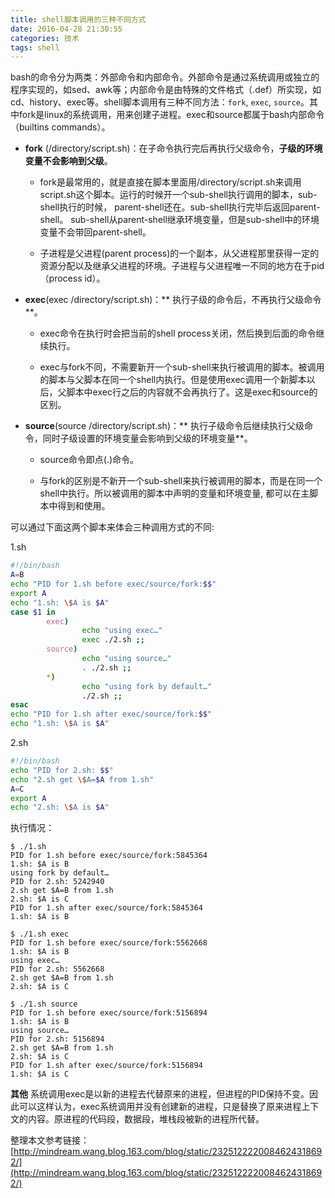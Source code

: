 ```yaml
---
title: shell脚本调用的三种不同方式
date: 2016-04-28 21:30:55
categories: 技术
tags: shell
---
```


bash的命令分为两类：外部命令和内部命令。外部命令是通过系统调用或独立的程序实现的，如sed、awk等；内部命令是由特殊的文件格式（.def）所实现，如cd、history、exec等。shell脚本调用有三种不同方法：`fork`, `exec`, `source`。其中fork是linux的系统调用，用来创建子进程。exec和source都属于bash内部命令（builtins commands）。

- **fork** (/directory/script.sh)：在子命令执行完后再执行父级命令，**子级的环境变量不会影响到父级**。

	+ fork是最常用的，就是直接在脚本里面用/directory/script.sh来调用script.sh这个脚本。运行的时候开一个sub-shell执行调用的脚本，sub-shell执行的时候， parent-shell还在。sub-shell执行完毕后返回parent-shell。 sub-shell从parent-shell继承环境变量，但是sub-shell中的环境变量不会带回parent-shell。

	+ 子进程是父进程(parent process)的一个副本，从父进程那里获得一定的资源分配以及继承父进程的环境。子进程与父进程唯一不同的地方在于pid（process id）。

- **exec**(exec /directory/script.sh)：** 执行子级的命令后，不再执行父级命令**。

	+ exec命令在执行时会把当前的shell process关闭，然后换到后面的命令继续执行。

	+ exec与fork不同，不需要新开一个sub-shell来执行被调用的脚本。被调用的脚本与父脚本在同一个shell内执行。但是使用exec调用一个新脚本以后，父脚本中exec行之后的内容就不会再执行了。这是exec和source的区别。

- **source**(source /directory/script.sh)：** 执行子级命令后继续执行父级命令，同时子级设置的环境变量会影响到父级的环境变量**。

	+ source命令即点(.)命令。

    + 与fork的区别是不新开一个sub-shell来执行被调用的脚本，而是在同一个shell中执行。所以被调用的脚本中声明的变量和环境变量, 都可以在主脚本中得到和使用。

可以通过下面这两个脚本来体会三种调用方式的不同:

1.sh
```bash
#!/bin/bash
A=B
echo "PID for 1.sh before exec/source/fork:$$"
export A
echo "1.sh: \$A is $A"
case $1 in
        exec)
                echo "using exec…"
                exec ./2.sh ;;
        source)
                echo "using source…"
                . ./2.sh ;;
        *)
                echo "using fork by default…"
                ./2.sh ;;
esac
echo "PID for 1.sh after exec/source/fork:$$"
echo "1.sh: \$A is $A"
```
2.sh
```bash
#!/bin/bash
echo "PID for 2.sh: $$"
echo "2.sh get \$A=$A from 1.sh"
A=C
export A
echo "2.sh: \$A is $A"
```
执行情况：
```
$ ./1.sh
PID for 1.sh before exec/source/fork:5845364
1.sh: $A is B
using fork by default…
PID for 2.sh: 5242940
2.sh get $A=B from 1.sh
2.sh: $A is C
PID for 1.sh after exec/source/fork:5845364
1.sh: $A is B

$ ./1.sh exec
PID for 1.sh before exec/source/fork:5562668
1.sh: $A is B
using exec…
PID for 2.sh: 5562668
2.sh get $A=B from 1.sh
2.sh: $A is C

$ ./1.sh source
PID for 1.sh before exec/source/fork:5156894
1.sh: $A is B
using source…
PID for 2.sh: 5156894
2.sh get $A=B from 1.sh
2.sh: $A is C
PID for 1.sh after exec/source/fork:5156894
1.sh: $A is C

```

**其他**
系统调用exec是以新的进程去代替原来的进程，但进程的PID保持不变。因此可以这样认为，exec系统调用并没有创建新的进程，只是替换了原来进程上下文的内容。原进程的代码段，数据段，堆栈段被新的进程所代替。

整理本文参考链接：
[http://mindream.wang.blog.163.com/blog/static/2325122220084624318692/](http://mindream.wang.blog.163.com/blog/static/2325122220084624318692/)

